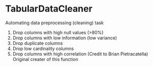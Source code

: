 # TabularDataCleaner
Automating data preprocessing (cleaning) task

1. Drop columns with high null values (>80%)
2. Drop columns with low information (low variance)
3. Drop duplicate columns 
4. Drop low cardinality columns
5. Drop columns with high correlation (Credit to Brian Pietracatella) Original creater of this function
